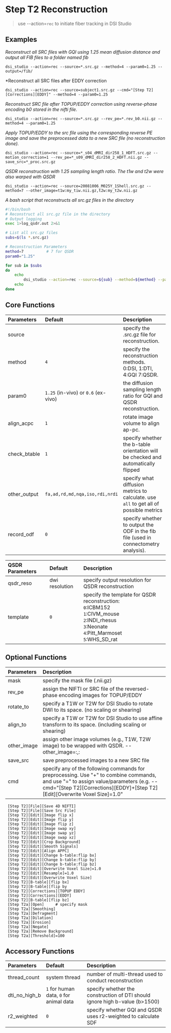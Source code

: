 # Step T2 Reconstruction

> use --action=`rec` to initiate fiber tracking in DSI Studio

## Examples

*Reconstruct all SRC files with GQI using 1.25 mean diffusion distance and output all FIB files to a folder named fib*

```
dsi_studio --action=rec --source=*.src.gz --method=4 --param0=1.25 --output=/fib/
```

*Reconstruct all SRC files after EDDY correction 

```
dsi_studio --action=rec --source=subject1.src.gz --cmd="[Step T2][Corrections][EDDY]" --method=4 --param0=1.25
```

*Reconstruct SRC file after TOPUP/EDDY correction using reverse-phase encoding b0 stored in the nifti file.*

```
dsi_studio --action=rec --source=*.src.gz --rev_pe=*.rev_b0.nii.gz --method=4 --param0=1.25
```

*Apply TOPUP/EDDY to the src file using the corresponding reverse PE image and save the preprocessed data to a new SRC file (no reconstruction done).*

```
dsi_studio --action=rec --source=*_s04_dMRI_dir258_1_HDFT.src.gz --motion_correction=1 --rev_pe=*_s09_dMRI_dir258_2_HDFT.nii.gz --save_src=*_proc.src.gz
```

*QSDR reconstruction with 1.25 sampling length ratio. The t1w and t2w were also warped with QSDR*

```
dsi_studio --action=rec --source=20081006_M025Y_1Shell.src.gz --method=7 --other_image=t1w:my_tiw.nii.gz,t2w:my_t2w.nii.gz
```

*A bash script that reconstructs all src.gz files in the directory*

```bash
#!/bin/bash
# Reconstruct all src.gz file in the directory
# Output logging
exec 1>log_qsdr.out 2>&1

# List all src.gz files
subs=$(ls *.src.gz)

# Reconstruction Parameters
method=7          # 7 for QSDR
param0="1.25"

for sub in $subs
do
    echo
        dsi_studio --action=rec --source=${sub} --method=${method} --param0=${param0} --record_odf=1
    echo
done
```


## Core Functions

| Parameters            | Default | Description                                                                 |
|:-----------------|:--------|:------------------------------------------------------------------------------|
| source |  | specify the .src.gz file for reconstruction. |
| method | `4` | specify the reconstruction methods.<br> 0:DSI, 1:DTI, 4:GQI 7:QSDR.|
| param0 | `1.25` (in-vivo) or `0.6` (ex-vivo)| the diffusion sampling length ratio for GQI and QSDR reconstruction. |
| align_acpc | `1` | rotate image volume to align ap-pc. |
| check_btable | `1` | specify whether the b-table orientation will be checked and automatically flipped |
| other_output | `fa,ad,rd,md,nqa,iso,rdi,nrdi` | specify what diffusion metrics to calculate. use `all` to get all of possible metrics |
| record_odf | `0` | specify whether to output the ODF in the fib file (used in connectometry analysis). |


| QSDR Parameters            | Default | Description                                                                 |
|:-----------------|:--------|:------------------------------------------------------------------------------|
| qsdr_reso | dwi resolution | specify output resolution for QSDR reconstruction |
| template | `0` | specify the template for QSDR reconstruction:<br>`0`:ICBM152<br>`1`:CIVM_mouse<br>`2`:INDI_rhesus<br>`3`:Neonate<br>`4`:Pitt_Marmoset<br>`5`:WHS_SD_rat |


## Optional Functions

| Parameters            | Description                                                                 |
|:-----------------|:------------------------------------------------------------------------------|
| mask | specify the mask file (.nii.gz) |
| rev_pe | assign the NIFTI or SRC file of the reversed-phase encoding images for TOPUP/EDDY
| rotate_to  | specify a T1W or T2W for DSI Studio to rotate DWI to its space. (no scaling or shearing) |
| align_to  | specify a T1W or T2W for DSI Studio to use affine transform to its space. (including scaling or shearing) |
| other_image  | assign other image volumes (e.g., T1W, T2W image) to be wrapped with QSDR. --other_image=<label>:<file path>,<label>:<file path> |
| save_src | save preprocessed images to a new SRC file |
| cmd  | specify any of the following commands for preprocessing. Use "+" to combine commands, and use "=" to assign value/parameters (e.g. --cmd="[Step T2][Corrections][EDDY]+[Step T2][Edit][Overwrite Voxel Size]=1.0" |
           
     [Step T2][File][Save 4D NIFTI]
     [Step T2][File][Save Src File]
     [Step T2][Edit][Image flip x]
     [Step T2][Edit][Image flip y]
     [Step T2][Edit][Image flip z]
     [Step T2][Edit][Image swap xy]
     [Step T2][Edit][Image swap yz]
     [Step T2][Edit][Image swap xz]
     [Step T2][Edit][Crop Background]
     [Step T2][Edit][Smooth Signals]
     [Step T2][Edit][Align APPC]
     [Step T2][Edit][Change b-table:flip bx]
     [Step T2][Edit][Change b-table:flip by]
     [Step T2][Edit][Change b-table:flip bz]
     [Step T2][Edit][Overwrite Voxel Size]=1.0
     [Step T2][Edit][Resample]=1.0
     [Step T2][Edit][Overwrite Voxel Size]
     [Step T2][B-table][flip bx]
     [Step T2][B-table][flip by
     [Step T2][Corrections][TOPUP EDDY]
     [Step T2][Corrections][EDDY]
     [Step T2][B-table][flip bz]
     [Step T2a][Open]     # specify mask
     [Step T2a][Smoothing]
     [Step T2a][Defragment]
     [Step T2a][Dilation]
     [Step T2a][Erosion]
     [Step T2a][Negate]
     [Step T2a][Remove Background]
     [Step T2a][Threshold]=100      
     
## Accessory Functions

| Parameters            | Default | Description                                                                 |
|:-----------------|:--------|:------------------------------------------------------------------------------|
| thread_count | system thread | number of multi-thread used to conduct reconstruction |
| dti_no_high_b | `1` for human data, `0` for animal data |  specify whether the construction of DTI should ignore high b-value (b>1500) |
| r2_weighted | `0` | specify whether GQI and QSDR uses r2-weighted to calculate SDF |
